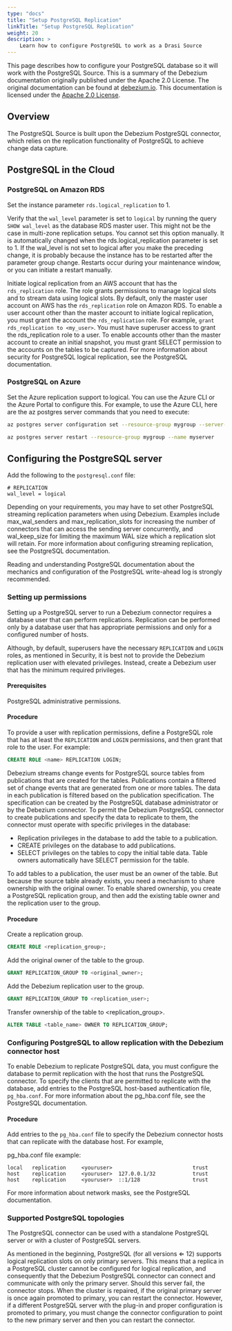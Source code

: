 ```yaml
---
type: "docs"
title: "Setup PostgreSQL Replication"
linkTitle: "Setup PostgreSQL Replication"
weight: 20
description: >
    Learn how to configure PostgreSQL to work as a Drasi Source
---
```


This page describes how to configure your PostgreSQL database so it will work with the PostgreSQL Source.  This is a summary of the Debezium documentation originally published under the Apache 2.0 License. The original documentation can be found at [debezium.io](https://debezium.io/documentation/reference/stable/connectors/postgresql.html#setting-up-postgresql). This documentation is licensed under the [Apache 2.0 License](http://www.apache.org/licenses/LICENSE-2.0).

## Overview
The PostgreSQL Source is built upon the Debezium PostgreSQL connector, which relies on the replication functionality of PostgreSQL to achieve change data capture.

## PostgreSQL in the Cloud
### PostgreSQL on Amazon RDS
Set the instance parameter `rds.logical_replication` to 1.

Verify that the `wal_level` parameter is set to `logical` by running the query `SHOW wal_level` as the database RDS master user. This might not be the case in multi-zone replication setups. You cannot set this option manually. It is automatically changed when the rds.logical_replication parameter is set to 1. If the wal_level is not set to logical after you make the preceding change, it is probably because the instance has to be restarted after the parameter group change. Restarts occur during your maintenance window, or you can initiate a restart manually.

Initiate logical replication from an AWS account that has the `rds_replication` role. The role grants permissions to manage logical slots and to stream data using logical slots. By default, only the master user account on AWS has the `rds_replication` role on Amazon RDS. To enable a user account other than the master account to initiate logical replication, you must grant the account the `rds_replication` role. For example, `grant rds_replication to <my_user>`. You must have superuser access to grant the rds_replication role to a user. To enable accounts other than the master account to create an initial snapshot, you must grant SELECT permission to the accounts on the tables to be captured. For more information about security for PostgreSQL logical replication, see the PostgreSQL documentation.

### PostgreSQL on Azure
Set the Azure replication support to logical. You can use the Azure CLI or the Azure Portal to configure this. For example, to use the Azure CLI, here are the az postgres server commands that you need to execute:

```sh
az postgres server configuration set --resource-group mygroup --server-name myserver --name azure.replication_support --value logical

az postgres server restart --resource-group mygroup --name myserver
```

## Configuring the PostgreSQL server

Add the following to the `postgresql.conf` file:

```
# REPLICATION
wal_level = logical             
```
Depending on your requirements, you may have to set other PostgreSQL streaming replication parameters when using Debezium. Examples include max_wal_senders and max_replication_slots for increasing the number of connectors that can access the sending server concurrently, and wal_keep_size for limiting the maximum WAL size which a replication slot will retain. For more information about configuring streaming replication, see the PostgreSQL documentation.

Reading and understanding PostgreSQL documentation about the mechanics and configuration of the PostgreSQL write-ahead log is strongly recommended.

### Setting up permissions
Setting up a PostgreSQL server to run a Debezium connector requires a database user that can perform replications. Replication can be performed only by a database user that has appropriate permissions and only for a configured number of hosts.

Although, by default, superusers have the necessary `REPLICATION` and `LOGIN` roles, as mentioned in Security, it is best not to provide the Debezium replication user with elevated privileges. Instead, create a Debezium user that has the minimum required privileges.

#### Prerequisites
PostgreSQL administrative permissions.

#### Procedure
To provide a user with replication permissions, define a PostgreSQL role that has at least the `REPLICATION` and `LOGIN` permissions, and then grant that role to the user. For example:

```sql
CREATE ROLE <name> REPLICATION LOGIN;
```

Debezium streams change events for PostgreSQL source tables from publications that are created for the tables. Publications contain a filtered set of change events that are generated from one or more tables. The data in each publication is filtered based on the publication specification. The specification can be created by the PostgreSQL database administrator or by the Debezium connector. To permit the Debezium PostgreSQL connector to create publications and specify the data to replicate to them, the connector must operate with specific privileges in the database:

- Replication privileges in the database to add the table to a publication.
- CREATE privileges on the database to add publications.
- SELECT privileges on the tables to copy the initial table data. Table owners automatically have SELECT permission for the table.

To add tables to a publication, the user must be an owner of the table. But because the source table already exists, you need a mechanism to share ownership with the original owner. To enable shared ownership, you create a PostgreSQL replication group, and then add the existing table owner and the replication user to the group.

#### Procedure
Create a replication group.

```sql
CREATE ROLE <replication_group>;
```
Add the original owner of the table to the group.

```sql
GRANT REPLICATION_GROUP TO <original_owner>;
```
Add the Debezium replication user to the group.

```sql
GRANT REPLICATION_GROUP TO <replication_user>;
```
Transfer ownership of the table to <replication_group>.

```sql
ALTER TABLE <table_name> OWNER TO REPLICATION_GROUP;
```

### Configuring PostgreSQL to allow replication with the Debezium connector host
To enable Debezium to replicate PostgreSQL data, you must configure the database to permit replication with the host that runs the PostgreSQL connector. To specify the clients that are permitted to replicate with the database, add entries to the PostgreSQL host-based authentication file, `pg_hba.conf`. For more information about the pg_hba.conf file, see the PostgreSQL documentation.

#### Procedure
Add entries to the `pg_hba.conf` file to specify the Debezium connector hosts that can replicate with the database host. For example,

pg_hba.conf file example:
```
local   replication     <youruser>                          trust   
host    replication     <youruser>  127.0.0.1/32            trust   
host    replication     <youruser>  ::1/128                 trust   
```

For more information about network masks, see the PostgreSQL documentation.

### Supported PostgreSQL topologies
The PostgreSQL connector can be used with a standalone PostgreSQL server or with a cluster of PostgreSQL servers.

As mentioned in the beginning, PostgreSQL (for all versions ⇐ 12) supports logical replication slots on only primary servers. This means that a replica in a PostgreSQL cluster cannot be configured for logical replication, and consequently that the Debezium PostgreSQL connector can connect and communicate with only the primary server. Should this server fail, the connector stops. When the cluster is repaired, if the original primary server is once again promoted to primary, you can restart the connector. However, if a different PostgreSQL server with the plug-in and proper configuration is promoted to primary, you must change the connector configuration to point to the new primary server and then you can restart the connector.